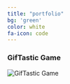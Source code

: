 ```yaml
---
title: "portfolio"
bg: 'green'
color: white
fa-icon: code
---
```


<div class="row" markdown="1">
        <h3>GifTastic Game</h3>
                <img src="https://i.imgur.com/NkmnmAE.png" alt="GifTastic Game"
                <div class="middle">
                    <div class="projectText">
                        <a href="https://mrhopkins.github.io/GifTastic/">
                            <i class="fa-chrome" style="font-size:48px;"></i>
                        </a>
                        <a href="https://github.com/mrhopkins/GifTastic">
                            <i class="fa-github" style="font-size:48px;"></i>
                        </a>
                    </div>
                </div>
            </div>
        </div>
    </div>

